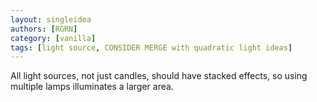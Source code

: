 ```yaml
---
layout: singleidea
authors: [RGRN]
category: [vanilla]
tags: [light source, CONSIDER MERGE with quadratic light ideas]
---
```

All light sources, not just candles, should have stacked effects, so using multiple lamps illuminates a larger area.
